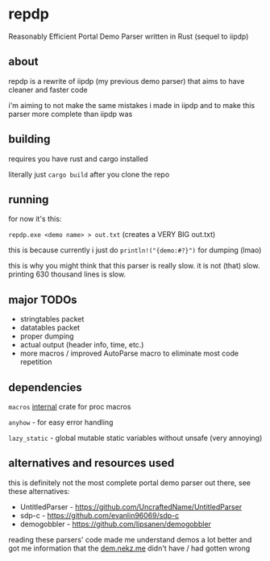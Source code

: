 # repdp
Reasonably Efficient Portal Demo Parser written in Rust (sequel to iipdp)

## about
repdp is a rewrite of iipdp (my previous demo parser) that aims to have cleaner and faster code

i'm aiming to not make the same mistakes i made in iipdp and to make this parser more complete than iipdp was

## building
requires you have rust and cargo installed

literally just `cargo build` after you clone the repo

## running
for now it's this:

`repdp.exe <demo name> > out.txt` (creates a VERY BIG out.txt)

this is because currently i just do `println!("{demo:#?}")` for dumping (lmao)

this is why you might think that this parser is really slow. it is not (that) slow. printing 630 thousand lines is slow.

## major TODOs
- stringtables packet
- datatables packet
- proper dumping
- actual output (header info, time, etc.)
- more macros / improved AutoParse macro to eliminate most code repetition

## dependencies
`macros` [internal](./macros/) crate for proc macros

`anyhow` - for easy error handling

`lazy_static` - global mutable static variables without unsafe (very annoying)

## alternatives and resources used
this is definitely not the most complete portal demo parser out there, see these alternatives:

- UntitledParser - https://github.com/UncraftedName/UntitledParser
- sdp-c - https://github.com/evanlin96069/sdp-c
- demogobbler - https://github.com/lipsanen/demogobbler

reading these parsers' code made me understand demos a lot better and got me information that the [dem.nekz.me](https://dem.nekz.me) didn't have / had gotten wrong